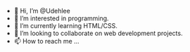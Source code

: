 - 👋 Hi, I’m @Udehlee
- 👀 I’m interested in programming.
- 🌱 I’m currently learning HTML/CSS.
- 💞️ I’m looking to collaborate on web development projects.
- 📫 How to reach me ...

<!---
Udehlee/Udehlee is a ✨ special ✨ repository because its `README.md` (this file) appears on your GitHub profile.
You can click the Preview link to take a look at your changes.
--->
